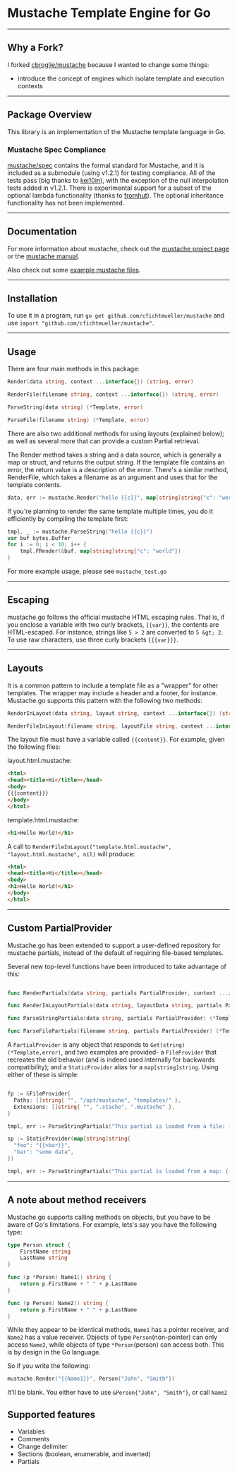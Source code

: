# Mustache Template Engine for Go

----

## Why a Fork?

I forked [cbroglie/mustache](https://github.com/cbroglie/mustache) because I wanted to change some things:

- introduce the concept of engines which isolate template and execution contexts

----

## Package Overview

This library is an implementation of the Mustache template language in Go.

### Mustache Spec Compliance

[mustache/spec](https://github.com/mustache/spec) contains the formal standard for Mustache, and it is included as a submodule (using v1.2.1) for testing compliance. All of the tests pass (big thanks to [kei10in](https://github.com/kei10in)), with the exception of the null interpolation tests added in v1.2.1. There is experimental support for a subset of the optional lambda functionality (thanks to [fromhut](https://github.com/fromhut)). The optional inheritance functionality has not been implemented.

----

## Documentation

For more information about mustache, check out the [mustache project page](https://github.com/mustache/mustache) or the [mustache manual](https://mustache.github.io/mustache.5.html).

Also check out some [example mustache files](http://github.com/mustache/mustache/tree/master/examples/).

----

## Installation

To use it in a program, run `go get github.com/cfichtmueller/mustache` and use `import "github.com/cfichtmueller/mustache"`.

----

## Usage

There are four main methods in this package:

```go
Render(data string, context ...interface{}) (string, error)

RenderFile(filename string, context ...interface{}) (string, error)

ParseString(data string) (*Template, error)

ParseFile(filename string) (*Template, error)
```

There are also two additional methods for using layouts (explained below); as well as several more that can provide a custom Partial retrieval.

The Render method takes a string and a data source, which is generally a map or struct, and returns the output string. If the template file contains an error, the return value is a description of the error. There's a similar method, RenderFile, which takes a filename as an argument and uses that for the template contents.

```go
data, err := mustache.Render("hello {{c}}", map[string]string{"c": "world"})
```

If you're planning to render the same template multiple times, you do it efficiently by compiling the template first:

```go
tmpl, _ := mustache.ParseString("hello {{c}}")
var buf bytes.Buffer
for i := 0; i < 10; i++ {
    tmpl.FRender(&buf, map[string]string{"c": "world"})
}
```

For more example usage, please see `mustache_test.go`

----

## Escaping

mustache.go follows the official mustache HTML escaping rules. That is, if you enclose a variable with two curly brackets, `{{var}}`, the contents are HTML-escaped. For instance, strings like `5 > 2` are converted to `5 &gt; 2`. To use raw characters, use three curly brackets `{{{var}}}`.

----

## Layouts

It is a common pattern to include a template file as a "wrapper" for other templates. The wrapper may include a header and a footer, for instance. Mustache.go supports this pattern with the following two methods:

```go
RenderInLayout(data string, layout string, context ...interface{}) (string, error)

RenderFileInLayout(filename string, layoutFile string, context ...interface{}) (string, error)
```

The layout file must have a variable called `{{content}}`. For example, given the following files:

layout.html.mustache:

```html
<html>
<head><title>Hi</title></head>
<body>
{{{content}}}
</body>
</html>
```

template.html.mustache:

```html
<h1>Hello World!</h1>
```

A call to `RenderFileInLayout("template.html.mustache", "layout.html.mustache", nil)` will produce:

```html
<html>
<head><title>Hi</title></head>
<body>
<h1>Hello World!</h1>
</body>
</html>
```

----

## Custom PartialProvider

Mustache.go has been extended to support a user-defined repository for mustache partials, instead of the default of requiring file-based templates.

Several new top-level functions have been introduced to take advantage of this:

```go

func RenderPartials(data string, partials PartialProvider, context ...interface{}) (string, error)

func RenderInLayoutPartials(data string, layoutData string, partials PartialProvider, context ...interface{}) (string, error)

func ParseStringPartials(data string, partials PartialProvider) (*Template, error)

func ParseFilePartials(filename string, partials PartialProvider) (*Template, error)

```

A `PartialProvider` is any object that responds to `Get(string)
(*Template,error)`, and two examples are provided- a `FileProvider` that
recreates the old behavior (and is indeed used internally for backwards
compatibility); and a `StaticProvider` alias for a `map[string]string`. Using
either of these is simple:

```go

fp := &FileProvider{
  Paths: []string{ "", "/opt/mustache", "templates/" },
  Extensions: []string{ "", ".stache", ".mustache" },
}

tmpl, err := ParseStringPartials("This partial is loaded from a file: {{>foo}}", fp)

sp := StaticProvider(map[string]string{
  "foo": "{{>bar}}",
  "bar": "some data",
})

tmpl, err := ParseStringPartials("This partial is loaded from a map: {{>foo}}", sp)
```

----

## A note about method receivers

Mustache.go supports calling methods on objects, but you have to be aware of Go's limitations. For example, lets's say you have the following type:

```go
type Person struct {
    FirstName string
    LastName string
}

func (p *Person) Name1() string {
    return p.FirstName + " " + p.LastName
}

func (p Person) Name2() string {
    return p.FirstName + " " + p.LastName
}
```

While they appear to be identical methods, `Name1` has a pointer receiver, and `Name2` has a value receiver. Objects of type `Person`(non-pointer) can only access `Name2`, while objects of type `*Person`(person) can access both. This is by design in the Go language.

So if you write the following:

```go
mustache.Render("{{Name1}}", Person{"John", "Smith"})
```

It'll be blank. You either have to use `&Person{"John", "Smith"}`, or call `Name2`

## Supported features

- Variables
- Comments
- Change delimiter
- Sections (boolean, enumerable, and inverted)
- Partials
